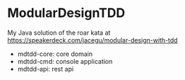 ModularDesignTDD
================

My Java solution of the roar kata at https://speakerdeck.com/jacegu/modular-design-with-tdd

* mdtdd-core: core domain 
* mdtdd-cmd: console application
* mdtdd-api: rest api
